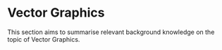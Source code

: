 # Vector Graphics

This section aims to summarise relevant background knowledge on the topic of Vector Graphics.